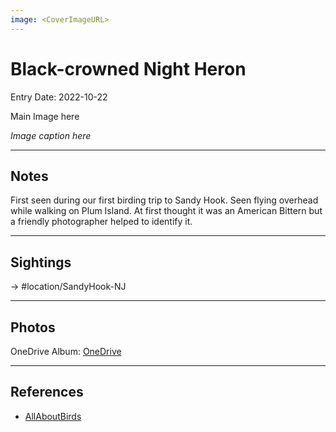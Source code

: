 ```yaml
---
image: <CoverImageURL>
---
```


# Black-crowned Night Heron
Entry Date: 2022-10-22

Main Image here

*Image caption here*

---------------------------------------------------------------
## Notes

First seen during our first birding trip to Sandy Hook. Seen flying overhead while walking on Plum Island. At first thought it was an American Bittern but a friendly photographer helped to identify it.

---------------------------------------------------------------
## Sightings

-> #location/SandyHook-NJ 


---------------------------------------------------------------
## Photos
OneDrive Album: [OneDrive](linkhere)

---------------------------------------------------------------
## References
- [AllAboutBirds](https://www.allaboutbirds.org/guide/Black-crowned_Night-Heron/overview)